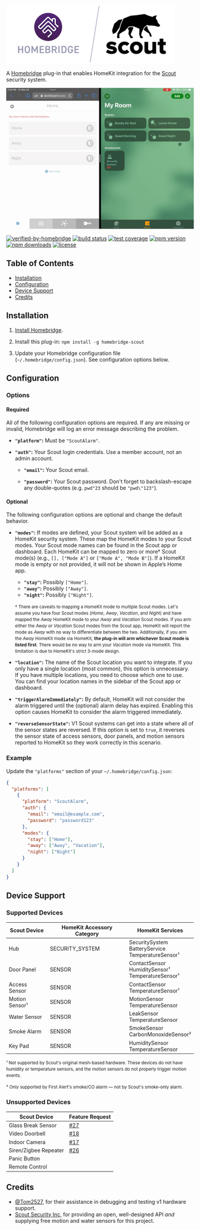 ![homebridge-scout](https://raw.githubusercontent.com/BewhiskeredBard/homebridge-scout/master/logo.png)

A [Homebridge](https://homebridge.io/) plug-in that enables HomeKit integration for the [Scout](https://scoutalarm.com/) security system.

![demo](https://raw.githubusercontent.com/BewhiskeredBard/homebridge-scout/master/demo.gif)

[![verified-by-homebridge](https://badgen.net/badge/homebridge/verified/purple)](https://github.com/homebridge/homebridge/wiki/Verified-Plugins)
[![build status](https://img.shields.io/github/actions/workflow/status/BewhiskeredBard/homebridge-scout/build.yml?branch=master)](https://github.com/BewhiskeredBard/homebridge-scout/actions?query=workflow%3ABuild)
[![test coverage](https://img.shields.io/codecov/c/github/BewhiskeredBard/homebridge-scout)](https://codecov.io/gh/BewhiskeredBard/homebridge-scout)
[![npm version](https://img.shields.io/npm/v/homebridge-scout)](https://npmjs.com/package/homebridge-scout)
[![npm downloads](https://img.shields.io/npm/dw/homebridge-scout)](https://npmjs.com/package/homebridge-scout)
[![license](https://img.shields.io/npm/l/homebridge-scout)](https://npmjs.com/package/homebridge-scout)

## Table of Contents

* [Installation](#installation)
* [Configuration](#configuration)
* [Device Support](#device-support)
* [Credits](#credits)

## Installation

1. [Install Homebridge](https://www.npmjs.com/package/homebridge#installation).

2. Install this plug-in: `npm install -g homebridge-scout`

3. Update your Homebridge configuration file (`~/.homebridge/config.json`). See configuration options below.

## Configuration

### Options

#### Required

All of the following configuration options are required. If any are missing or invalid, Homebridge will log an error message describing the problem.

* **`"platform"`:** Must be `"ScoutAlarm"`.

* **`"auth"`:** Your Scout login credentials. Use a member account, not an admin account.

  * **`"email"`:** Your Scout email.

  * **`"password"`:** Your Scout password. Don't forget to backslash-escape any double-quotes (e.g. `pwd"23` should be `"pwd\"123"`).

#### Optional

The following configuration options are optional and change the default behavior.

* **`"modes"`:** If modes are defined, your Scout system will be added as a HomeKit security system. These map the HomeKit modes to your Scout modes. Your Scout mode names can be found in the Scout app or dashboard. Each HomeKit can be mapped to zero or more† Scout mode(s) (e.g., `[], ["Mode A"]` or `["Mode A", "Mode B"]`). If a HomeKit mode is empty or not provided, it will not be shown in Apple’s Home app.

  * **`"stay"`:** Possibly `["Home"]`.
  * **`"away"`:** Possibly `["Away"]`.
  * **`"night"`:** Possibly `["Night"]`.

  <small>† There are caveats to mapping a HomeKit mode to multiple Scout modes. Let's assume you have four Scout modes (*Home*, *Away*, *Vacation*, and *Night*) and have mapped the *Away* HomeKit mode to your *Away* and *Vacation* Scout modes. If you arm either the *Away* or *Vacation* Scout modes from the Scout app, HomeKit will report the mode as *Away* with no way to differentiate between the two. Additionally, if you arm the *Away* HomeKit mode via HomeKit, **the plug-in will arm whichever Scout mode is listed first**. There would be no way to arm your *Vacation* mode via HomeKit. This limitation is due to HomeKit's strict 3-mode design.</small>

* **`"location"`:** The name of the Scout location you want to integrate. If you only have a single location (most common), this option is unnecessary. If you have multiple locations, you need to choose which one to use. You can find your location names in the sidebar of the Scout app or dashboard.

* **`"triggerAlarmImmediately"`:** By default, HomeKit will not consider the alarm triggered until the (optional) alarm delay has expired. Enabling this option causes HomeKit to consider the alarm triggered immediately.

* **`"reverseSensorState"`:** V1 Scout systems can get into a state where all of the sensor states are reversed. If this option is set to `true`, it reverses the sensor state of access sensors, door panels, and motion sensors reported to HomeKit so they work correctly in this scenario.

### Example

Update the `"platforms"` section of your `~/.homebridge/config.json`:

```json
{
  "platforms": [
    {
      "platform": "ScoutAlarm",
      "auth": {
        "email": "email@example.com",
        "password": "password123"
      },
      "modes": {
        "stay": ["Home"],
        "away": ["Away", "Vacation"],
        "night": ["Night"]
      }
    }
  ]
}
```

## Device Support

### Supported Devices

| Scout Device       | HomeKit Accessory Category | HomeKit Services                                                     |
|--------------------|----------------------------|----------------------------------------------------------------------|
| Hub                | SECURITY_SYSTEM            | SecuritySystem<br>BatteryService<br>TemperatureSensor¹               |
| Door Panel         | SENSOR                     | ContactSensor<br>HumiditySensor¹<br>TemperatureSensor¹               |
| Access Sensor      | SENSOR                     | ContactSensor<br>TemperatureSensor¹                                  |
| Motion Sensor¹     | SENSOR                     | MotionSensor<br>TemperatureSensor                                    |
| Water Sensor       | SENSOR                     | LeakSensor<br>TemperatureSensor                                      |
| Smoke Alarm        | SENSOR                     | SmokeSensor<br>CarbonMonoxideSensor²                                 |
| Key Pad            | SENSOR                     | HumiditySensor<br>TemperatureSensor                                  |

<small>¹ Not supported by Scout's original mesh-based hardware. These devices do not have humidity or temperature sensors, and the motion sensors do not properly trigger motion events.</small>

<small>² Only supported by First Alert's smoke/CO alarm — not by Scout's smoke-only alarm.</small>

### Unsupported Devices

| Scout Device          | Feature Request                                                      |
|-----------------------|----------------------------------------------------------------------|
| Glass Break Sensor    | [#27](https://github.com/BewhiskeredBard/homebridge-scout/issues/27) |
| Video Doorbell        | [#18](https://github.com/BewhiskeredBard/homebridge-scout/issues/18) |
| Indoor Camera         | [#17](https://github.com/BewhiskeredBard/homebridge-scout/issues/17) |
| Siren/Zigbee Repeater | [#26](https://github.com/BewhiskeredBard/homebridge-scout/issues/26) |
| Panic Button          |                                                                      |
| Remote Control        |                                                                      |

## Credits

* [@Tom2527](https://github.com/Tom2527), for their assistance in debugging and testing v1 hardware support.
* [Scout Security Inc](https://www.scoutalarm.com), for providing an open, well-designed API *and* supplying free motion and water sensors for this project.
